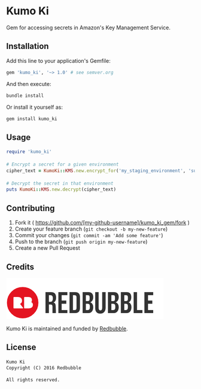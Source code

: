 Kumo Ki
=======

Gem for accessing secrets in Amazon's Key Management Service.

Installation
------------

Add this line to your application's Gemfile:

```ruby
gem 'kumo_ki', '~> 1.0' # see semver.org
```

And then execute:

```bash
bundle install
```

Or install it yourself as:

```bash
gem install kumo_ki
```

Usage
-----

```ruby
require 'kumo_ki'

# Encrypt a secret for a given environment
cipher_text = KumoKi::KMS.new.encrypt_for('my_staging_environment', 'supersecretkeyoooh')

# Decrypt the secret in that environment
puts KumoKi::KMS.new.decrypt(cipher_text)
```

Contributing
------------

1. Fork it ( https://github.com/[my-github-username]/kumo_ki_gem/fork )
2. Create your feature branch (`git checkout -b my-new-feature`)
3. Commit your changes (`git commit -am 'Add some feature'`)
4. Push to the branch (`git push origin my-new-feature`)
5. Create a new Pull Request

Credits
-------

[![](doc/redbubble.png)][redbubble]

Kumo Ki is maintained and funded by [Redbubble][redbubble].

  [redbubble]: https://www.redbubble.com

License
-------

    Kumo Ki
    Copyright (C) 2016 Redbubble

    All rights reserved.
